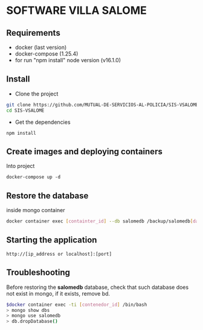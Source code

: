 # SOFTWARE VILLA SALOME

## Requirements

- docker (last version)
- docker-compose (1.25.4)
- for run "npm install" node version (v16.1.0)

## Install
- Clone the project
```sh
git clone https://github.com/MUTUAL-DE-SERVICIOS-AL-POLICIA/SIS-VSALOME.git
cd SIS-VSALOME
```

- Get the dependencies
```npm
npm install
```


## Create images and deploying containers

Into project
```docker
docker-compose up -d
```

## Restore the database

inside mongo container

```sh
docker container exec [containter_id] --db salomedb /backup/salomedb[date_backup]
```

## Starting the application

`http://[ip_address or localhost]:[port]`

## Troubleshooting

Before restoring the **salomedb** database, check that such database does not exist in mongo, if it exists, remove bd.

```sh
$docker container exec -ti [contenedor_id] /bin/bash
> mongo show dbs
> mongo use salomedb
> db.dropDatabase()
```